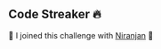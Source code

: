 ## Code Streaker 🔥
🎯 I joined this challenge with <a href="https://github.com/niranjanv849">Niranjan</a> 🕺

